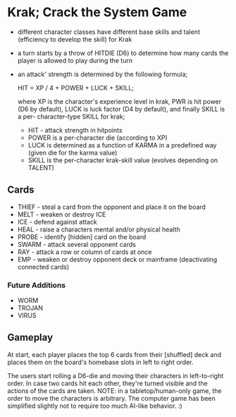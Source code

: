 # Krak; Crack the System Game

- different character classes have different base skills and talent (efficiency
  to develop the skill) for Krak
- a turn starts by a throw of HITDIE (D6) to determine how many cards the
  player is allowed to play during the turn
- an attack' strength is determined by the following formula;

  HIT = XP / 4 + POWER + LUCK + SKILL;

  where XP is the character's experience level in krak, PWR is hit power (D6 by
  default), LUCK is luck factor (D4 by default), and finally SKILL is a per-
  character-type SKILL for krak;
  - HIT         - attack strength in hitpoints
  - POWER is a per-character die (according to XP)
  - LUCK is determined as a function of KARMA in a predefined way (given die for
    the karma value)
  - SKILL is the per-character krak-skill value (evolves depending on TALENT)

## Cards

- THIEF         - steal a card from the opponent and place it on the board
- MELT          - weaken or destroy ICE
- ICE           - defend against attack
- HEAL          - raise a characters mental and/or physical health
- PROBE         - identify [hidden] card on the board
- SWARM         - attack several opponent cards
- RAY           - attack a row or column of cards at once
- EMP           - weaken or destroy opponent deck or mainframe (deactivating
                  connected cards)

### Future Additions

- WORM
- TROJAN
- VIRUS

## Gameplay

At start, each player places the top 6 cards from their [shuffled] deck and
places them on the board's homebase slots in left to right order.

The users start rolling a D6-die and moving their characters in left-to-right
order. In case two cards hit each other, they're turned visible and the actions
of the cards are taken. NOTE: in a tabletop/human-only game, the order to move
the characters is arbitrary. The computer game has been simplified slightly not
to require too much AI-like behavior. :)

